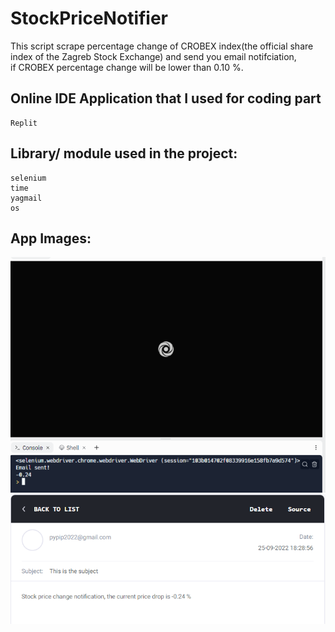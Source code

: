 # StockPriceNotifier

This script scrape percentage change of CROBEX index(the official share index of the Zagreb Stock Exchange) and send you email notifciation, <br>
if CROBEX percentage change will be lower than 0.10 %.

## Online IDE Application that I used for coding part
```
Replit
```

## Library/ module used in the project:
```
selenium
time
yagmail
os
```
## App Images:
<img src="https://github.com/kixelo/StockPriceNotifier/blob/main/scraping.PNG" />
<img src="https://github.com/kixelo/StockPriceNotifier/blob/main/price_drop.PNG" />

